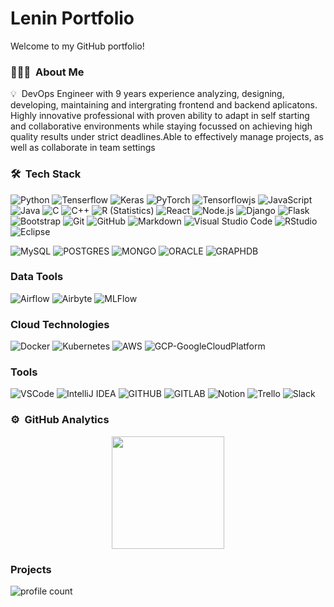 
# Lenin Portfolio

Welcome to my GitHub portfolio! 

### 👨🏻‍💻 &nbsp;About Me

💡 &nbsp;DevOps Engineer with 9 years experience analyzing, designing, developing, maintaining and intergrating frontend and backend aplicatons. Highly innovative professional with proven ability to adapt in self starting
and collaborative environments while staying focussed on achieving high quality results under strict deadlines.Able to effectively 
manage projects, as well as collaborate in team settings


### 🛠 &nbsp;Tech Stack

![Python](https://img.shields.io/badge/-Python-05122A?style=flat&logo=python)
![Tenserflow](https://img.shields.io/badge/-Tensorflow-05122A?style=flat&logo=tensorflow)
![Keras](https://img.shields.io/badge/-Keras-05122A?style=flat&logo=keras)
![PyTorch](https://img.shields.io/badge/-PyTorch-05122A?style=flat&logo=pytorch)
![Tensorflowjs](https://img.shields.io/badge/-Tensorflow.js-05122A?style=flat&logo=tensorflowjs)
![JavaScript](https://img.shields.io/badge/-JavaScript-05122A?style=flat&logo=javascript)
![Java](https://img.shields.io/badge/-Java-05122A?style=flat&logo=Java&logoColor=FFA518)
![C](https://img.shields.io/badge/-C-05122A?style=flat&logo=C&logoColor=A8B9CC)
![C++](https://img.shields.io/badge/-C++-05122A?style=flat&logo=C%2B%2B&logoColor=00599C)
![R (Statistics)](https://img.shields.io/badge/-R-05122A?style=flat&logo=R&logoColor=276DC3)
![React](https://img.shields.io/badge/-React-05122A?style=flat&logo=react)
![Node.js](https://img.shields.io/badge/-Node.js-05122A?style=flat&logo=node.js)
![Django](https://img.shields.io/badge/-Django-05122A?style=flat&logo=django&logoColor=092E20)
![Flask](https://img.shields.io/badge/-Flask-05122A?style=flat&logo=flask)
![Bootstrap](https://img.shields.io/badge/-Bootstrap-05122A?style=flat&logo=bootstrap&logoColor=563D7C)
![Git](https://img.shields.io/badge/-Git-05122A?style=flat&logo=git)
![GitHub](https://img.shields.io/badge/-GitHub-05122A?style=flat&logo=github)
![Markdown](https://img.shields.io/badge/-Markdown-05122A?style=flat&logo=markdown)
![Visual Studio Code](https://img.shields.io/badge/-Visual%20Studio%20Code-05122A?style=flat&logo=visual-studio-code&logoColor=007ACC)
![RStudio](https://img.shields.io/badge/-RStudio-05122A?style=flat&logo=rstudio)
![Eclipse](https://img.shields.io/badge/-Eclipse-05122A?style=flat&logo=eclipse-ide&logoColor=2C2255)


![MySQL](https://img.shields.io/badge/MySQL-00000F?style=for-the-badge&logo=mysql&logoColor=white)
![POSTGRES](https://img.shields.io/badge/PostgreSQL-00599C?style=for-the-badge&logo=postgresql&logoColor=white)
![MONGO](https://img.shields.io/badge/MongoDB-3776AB?style=for-the-badge&logo=mongodb&logoColor=white)
![ORACLE](https://img.shields.io/badge/Oracle-F7DF1E?style=for-the-badge&logo=oracle&logoColor=white)
![GRAPHDB](https://img.shields.io/badge/Neo4j-330F63?style=for-the-badge&logo=neo4j&logoColor=white)



### Data Tools

![Airflow](https://img.shields.io/badge/Airflow-43853D?style=for-the-badge&logo=apacheairflow&logoColor=white)
![Airbyte](https://img.shields.io/badge/Airbyte-563D7C?style=for-the-badge&logo=airbyte&logoColor=white)
![MLFlow](https://img.shields.io/badge/Mlflow-563D7C?style=for-the-badge&logo=mlflow&logoColor=white)

### Cloud Technologies

![Docker](https://img.shields.io/badge/docker-%230db7ed.svg?style=for-the-badge&logo=docker&logoColor=white)
![Kubernetes](https://img.shields.io/badge/kubernetes-%230db7ed.svg?style=for-the-badge&logo=kubernetes&logoColor=white)
![AWS](https://img.shields.io/badge/AWS-%230db7ed.svg?style=for-the-badge&logo=aws&logoColor=white)
![GCP-GoogleCloudPlatform](https://img.shields.io/badge/googlecloudplatfrom-%230db7ed.svg?style=for-the-badge&logo=googlcloudplatform&logoColor=white)

### Tools

![VSCode](https://img.shields.io/badge/Visual_Studio_Code-0078D4?style=for-the-badge&logo=visual%20studio%20code&logoColor=white)
![IntelliJ IDEA](https://img.shields.io/badge/IntelliJ_IDEA-000000.svg?style=for-the-badge&logo=intellij-idea&logoColor=white)
![GITHUB](https://img.shields.io/badge/GitHub-100000?style=for-the-badge&logo=github&logoColor=white)
![GITLAB](https://img.shields.io/badge/GitLab-330F63?style=for-the-badge&logo=gitlab&logoColor=white)
![Notion](https://img.shields.io/badge/Notion-000000?style=for-the-badge&logo=notion&logoColor=white)
![Trello](https://img.shields.io/badge/Trello-0052CC?style=for-the-badge&logo=trello&logoColor=white)
![Slack](https://img.shields.io/badge/Slack-4A154B?style=for-the-badge&logo=slack&logoColor=white)



### ⚙️ &nbsp;GitHub Analytics

<p align="center">
<a href="https://github.com/AVS1508">
  <img height="180em" src="https://github-readme-stats-eight-theta.vercel.app/api?username=Onroe&show_icons=true&theme=algolia&include_all_commits=true&count_private=true"/>
</a>
</p>

### Projects

![profile count](https://komarev.com/ghpvc/?username=Onroe&color=red)
